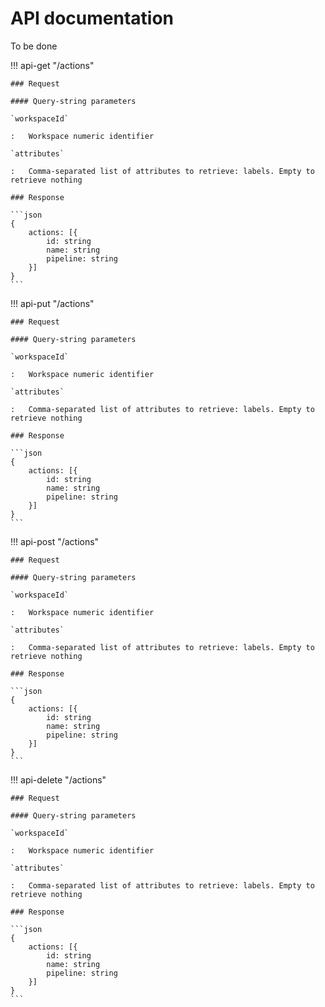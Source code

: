 # API documentation

To be done

!!! api-get "/actions"

    ### Request

    #### Query-string parameters

    `workspaceId`

    :   Workspace numeric identifier

    `attributes`

    :   Comma-separated list of attributes to retrieve: labels. Empty to retrieve nothing

    ### Response

    ```json
    {
        actions: [{
            id: string
            name: string
            pipeline: string
        }]
    }
    ```

!!! api-put "/actions"

    ### Request

    #### Query-string parameters

    `workspaceId`

    :   Workspace numeric identifier

    `attributes`

    :   Comma-separated list of attributes to retrieve: labels. Empty to retrieve nothing

    ### Response

    ```json
    {
        actions: [{
            id: string
            name: string
            pipeline: string
        }]
    }
    ```

!!! api-post "/actions"

    ### Request

    #### Query-string parameters

    `workspaceId`

    :   Workspace numeric identifier

    `attributes`

    :   Comma-separated list of attributes to retrieve: labels. Empty to retrieve nothing

    ### Response

    ```json
    {
        actions: [{
            id: string
            name: string
            pipeline: string
        }]
    }
    ```

!!! api-delete "/actions"

    ### Request

    #### Query-string parameters

    `workspaceId`

    :   Workspace numeric identifier

    `attributes`

    :   Comma-separated list of attributes to retrieve: labels. Empty to retrieve nothing

    ### Response

    ```json
    {
        actions: [{
            id: string
            name: string
            pipeline: string
        }]
    }
    ```

